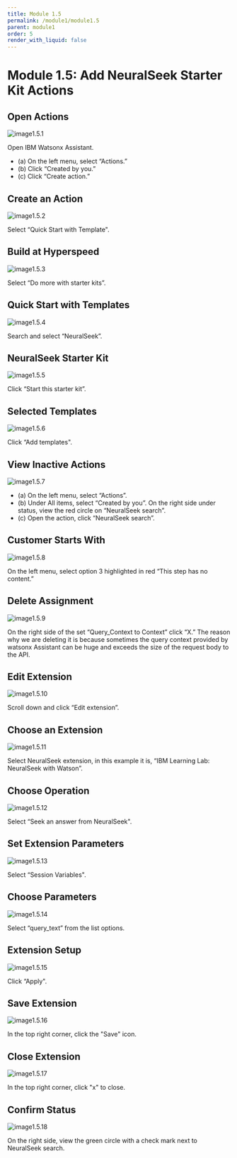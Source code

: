 ```yaml
---
title: Module 1.5
permalink: /module1/module1.5
parent: module1
order: 5
render_with_liquid: false
---
```


# Module 1.5: Add NeuralSeek Starter Kit Actions

## Open Actions

![image1.5.1](images/image1.5.1.png)

Open IBM Watsonx Assistant. 
* (a) On the left menu, select “Actions.”
* (b) Click “Created by you.”
* (c) Click “Create action.”

## Create an Action

![image1.5.2](images/image1.5.2.png)

Select “Quick Start with Template".

## Build at Hyperspeed

![image1.5.3](images/image1.5.3.png)

Select “Do more with starter kits”.

## Quick Start with Templates

![image1.5.4](images/image1.5.4.png)

Search and select “NeuralSeek”.

## NeuralSeek Starter Kit

![image1.5.5](images/image1.5.5.png)

Click “Start this starter kit”.

## Selected Templates

![image1.5.6](images/image1.5.6.png)

Click “Add templates".

## View Inactive Actions

![image1.5.7](images/image1.5.7.png)

* (a) On the left menu, select “Actions”.
* (b) Under All items, select “Created by you”. On the right side under status, view the red circle on “NeuralSeek search”.
* (c) Open the action, click “NeuralSeek search”.

## Customer Starts With

![image1.5.8](images/image1.5.8.png)

On the left menu, select option 3 highlighted in red “This step has no content.”

## Delete Assignment

![image1.5.9](images/image1.5.9.png)

On the right side of the set “Query_Context to Context” click “X.” 
The reason why we are deleting it is because sometimes the query context provided by watsonx Assistant can be huge and exceeds the size of the request body to the API.

## Edit Extension

![image1.5.10](images/image1.5.10.png)

Scroll down and click “Edit extension”.

## Choose an Extension

![image1.5.11](images/image1.5.11.png)

Select NeuralSeek extension, in this example it is, “IBM Learning Lab: NeuralSeek with Watson”.

## Choose Operation

![image1.5.12](images/image1.5.12.png)

Select “Seek an answer from NeuralSeek".

## Set Extension Parameters

![image1.5.13](images/image1.5.13.png)

Select “Session Variables".

## Choose Parameters

![image1.5.14](images/image1.5.14.png)

Select “query_text” from the list options.

## Extension Setup

![image1.5.15](images/image1.5.15.png)

Click “Apply".

## Save Extension

![image1.5.16](images/image1.5.16.png)

In the top right corner, click the "Save" icon. 

## Close Extension

![image1.5.17](images/image1.5.17.png)

In the top right corner, click "x" to close. 

## Confirm Status

![image1.5.18](images/image1.5.18.png)

On the right side, view the green circle with a check mark next to NeuralSeek search.

